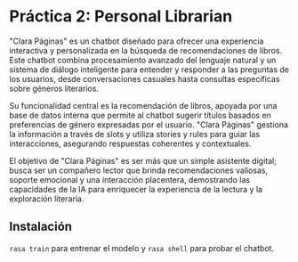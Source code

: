 # Práctica 2: Personal Librarian
"Clara Páginas" es un chatbot diseñado para ofrecer una experiencia interactiva y personalizada en la búsqueda de recomendaciones de libros. Este chatbot combina procesamiento avanzado del lenguaje natural y un sistema de diálogo inteligente para entender y responder a las preguntas de los usuarios, desde conversaciones casuales hasta consultas específicas sobre géneros literarios.

Su funcionalidad central es la recomendación de libros, apoyada por una base de datos interna que permite al chatbot sugerir títulos basados en preferencias de género expresadas por el usuario. "Clara Páginas" gestiona la información a través de slots y utiliza stories y rules para guiar las interacciones, asegurando respuestas coherentes y contextuales.

El objetivo de "Clara Páginas" es ser más que un simple asistente digital; busca ser un compañero lector que brinda recomendaciones valiosas, soporte emocional y una interacción placentera, demostrando las capacidades de la IA para enriquecer la experiencia de la lectura y la exploración literaria.

## Instalación
`rasa train` para entrenar el modelo y `rasa shell` para probar el chatbot.